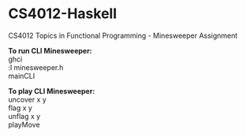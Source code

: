CS4012-Haskell
==============

CS4012 Topics in Functional Programming - Minesweeper Assignment

<b>To run CLI Minesweeper:</b>
<br>ghci
<br>:l minesweeper.h
<br>mainCLI

<b>To play CLI Minesweeper:</b>
<br>uncover x y
<br>flag x y
<br>unflag x y
<br>playMove
